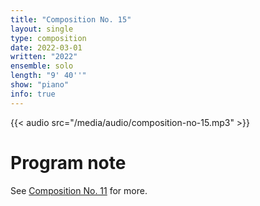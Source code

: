 ```yaml
---
title: "Composition No. 15"
layout: single
type: composition
date: 2022-03-01
written: "2022"
ensemble: solo
length: "9' 40''"
show: "piano"
info: true
---
```


{{< audio src="/media/audio/composition-no-15.mp3" >}}

# Program note

See [Composition No. 11](/works/solo/composition-no.-11) for more.